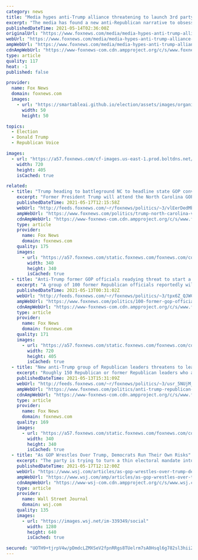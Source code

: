 ```yaml
---
category: news
title: "Media hypes anti-Trump alliance threatening to launch 3rd party led by panned 'Anonymous' ex-Trump staffer"
excerpt: "The media has found a new anti-Republican narrative to obsess over despite the fact that Democrats now control the White House and both chambers of Congress"
publishedDateTime: 2021-05-14T02:36:00Z
originalUrl: "https://www.foxnews.com/media/media-hypes-anti-trump-alliance-threatening-to-launch-new-party-led-by-panned-anonymous-ex-trump-staffer"
webUrl: "https://www.foxnews.com/media/media-hypes-anti-trump-alliance-threatening-to-launch-new-party-led-by-panned-anonymous-ex-trump-staffer"
ampWebUrl: "https://www.foxnews.com/media/media-hypes-anti-trump-alliance-threatening-to-launch-new-party-led-by-panned-anonymous-ex-trump-staffer.amp"
cdnAmpWebUrl: "https://www-foxnews-com.cdn.ampproject.org/c/s/www.foxnews.com/media/media-hypes-anti-trump-alliance-threatening-to-launch-new-party-led-by-panned-anonymous-ex-trump-staffer.amp"
type: article
quality: 117
heat: -1
published: false

provider:
  name: Fox News
  domain: foxnews.com
  images:
    - url: "https://smartableai.github.io/election/assets/images/organizations/foxnews.com-50x50.jpg"
      width: 50
      height: 50

topics:
  - Election
  - Donald Trump
  - Republican Voice

images:
  - url: "https://a57.foxnews.com/cf-images.us-east-1.prod.boltdns.net/v1/static/694940094001/4b3de231-0253-47db-9659-fe25e09c33a8/d3471f7c-0250-4dd5-91ac-399d411db6f6/1280x720/match/720/405/image.jpg?ve=1&tl=1"
    width: 720
    height: 405
    isCached: true

related:
  - title: "Trump heading to battleground NC to headline state GOP convention"
    excerpt: "Former President Trump will attend the North Carolina GOP's state convention in Greenville on June 5 and will speak at the convention dinner, the state party shared first with Fox News."
    publishedDateTime: 2021-05-17T12:15:58Z
    webUrl: "http://feeds.foxnews.com/~r/foxnews/politics/~3/vlEerDedMbA/trump-north-carolina-visit-state-gop-convention"
    ampWebUrl: "https://www.foxnews.com/politics/trump-north-carolina-visit-state-gop-convention.amp"
    cdnAmpWebUrl: "https://www-foxnews-com.cdn.ampproject.org/c/s/www.foxnews.com/politics/trump-north-carolina-visit-state-gop-convention.amp"
    type: article
    provider:
      name: Fox News
      domain: foxnews.com
    quality: 175
    images:
      - url: "https://a57.foxnews.com/static.foxnews.com/foxnews.com/content/uploads/2019/03/340/340/PaulSteinhauser.jpg?ve=1&tl=1"
        width: 340
        height: 340
        isCached: true
  - title: "Anti-Trump former GOP officials readying threat to start a third party: report"
    excerpt: "A group of 100 former Republican officials reportedly will release a letter this week threatening to create a third party if the GOP does not change its course and break from former President Trump."
    publishedDateTime: 2021-05-13T00:31:02Z
    webUrl: "http://feeds.foxnews.com/~r/foxnews/politics/~3/tpx6Z_QJWCc/100-former-gop-officials-form-third-party"
    ampWebUrl: "https://www.foxnews.com/politics/100-former-gop-officials-form-third-party.amp"
    cdnAmpWebUrl: "https://www-foxnews-com.cdn.ampproject.org/c/s/www.foxnews.com/politics/100-former-gop-officials-form-third-party.amp"
    type: article
    provider:
      name: Fox News
      domain: foxnews.com
    quality: 171
    images:
      - url: "https://a57.foxnews.com/static.foxnews.com/foxnews.com/content/uploads/2020/12/720/405/AP20334644546013-e1606925054815.jpg?ve=1&tl=1"
        width: 720
        height: 405
        isCached: true
  - title: "New anti-Trump group of Republican leaders threatens to leave if GOP doesn't reform"
    excerpt: "Roughly 150 Republican or former Republican leaders who are opposed to former President Trump’s continued strong grip over the GOP have signed a letter threatening to leave the party if it does not reform and return to its “founding American principles.”"
    publishedDateTime: 2021-05-13T15:31:09Z
    webUrl: "http://feeds.foxnews.com/~r/foxnews/politics/~3/usr_5NUjM_s/anti-trump-republican-group-mcmullin"
    ampWebUrl: "https://www.foxnews.com/politics/anti-trump-republican-group-mcmullin.amp"
    cdnAmpWebUrl: "https://www-foxnews-com.cdn.ampproject.org/c/s/www.foxnews.com/politics/anti-trump-republican-group-mcmullin.amp"
    type: article
    provider:
      name: Fox News
      domain: foxnews.com
    quality: 169
    images:
      - url: "https://a57.foxnews.com/static.foxnews.com/foxnews.com/content/uploads/2019/03/340/340/PaulSteinhauser.jpg?ve=1&tl=1"
        width: 340
        height: 340
        isCached: true
  - title: "As GOP Wrestles Over Trump, Democrats Run Their Own Risks"
    excerpt: "The party is trying to turn a thin electoral mandate into an expansive agenda that involves a $6 trillion stimulus, infrastructure and jobs-creation agenda which would change the relationship between government and the economy."
    publishedDateTime: 2021-05-17T12:12:00Z
    webUrl: "https://www.wsj.com/articles/as-gop-wrestles-over-trump-democrats-run-their-own-risks-11621257137"
    ampWebUrl: "https://www.wsj.com/amp/articles/as-gop-wrestles-over-trump-democrats-run-their-own-risks-11621257137"
    cdnAmpWebUrl: "https://www-wsj-com.cdn.ampproject.org/c/s/www.wsj.com/amp/articles/as-gop-wrestles-over-trump-democrats-run-their-own-risks-11621257137"
    type: article
    provider:
      name: Wall Street Journal
      domain: wsj.com
    quality: 135
    images:
      - url: "https://images.wsj.net/im-339349/social"
        width: 1280
        height: 640
        isCached: true

secured: "UOTH9+tjrpV4w/pDmdcLZMXSeV2fpnRRgs8TUelrm7sA0Hsql6g782sl3hii2ww+ideTzk8IrlPVxoiVxjpwPkqFgpJVJuHBHV/ruASTG/kPtGjmsnPCPtewahdT8O2wRBlFK30dTDXr5mi4KDpI/ATZc6s2fE9JayXI9Y0gAhnp7J4nxbiOv4w4G8UxxGBK7IEC1ugPyA0C/8SuEEdWk7nWCk2ynPxt+uJ3kvjZ4WKsGtSYCKQQUvya8NtJR9dVpOi/+aI8W+N+PfJzJbicInL6ea0KeFRLupvTX43WhVDDNZEL+rgma3iUKUanGAWOejllbrqWGKEQh1zUkxjt4iaXEoddrgz02T5HXx8VJwo=;/khPD7hPm5JCexCEjFayGQ=="
---
```


